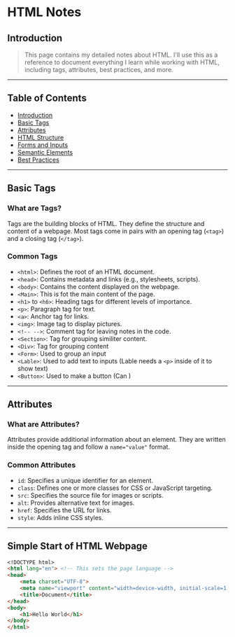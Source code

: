 # HTML Notes

## Introduction

> This page contains my detailed notes about HTML. I'll use this as a reference to document everything I learn while working with HTML, including tags, attributes, best practices, and more.

---

## Table of Contents

- [Introduction](#introduction)
- [Basic Tags](#basic-tags)
- [Attributes](#attributes)
- [HTML Structure](#html-structure)
- [Forms and Inputs](#forms-and-inputs)
- [Semantic Elements](#semantic-elements)
- [Best Practices](#best-practices)

---

## Basic Tags

### What are Tags?

Tags are the building blocks of HTML. They define the structure and content of a webpage. Most tags come in pairs with an opening tag (`<tag>`) and a closing tag (`</tag>`).

### Common Tags

- `<html>`: Defines the root of an HTML document.
- `<head>`: Contains metadata and links (e.g., stylesheets, scripts).
- `<body>`: Contains the content displayed on the webpage.
- `<Main>`: This is fot the main content of the page.
- `<h1>` to `<h6>`: Heading tags for different levels of importance.
- `<p>`: Paragraph tag for text.
- `<a>`: Anchor tag for links.
- `<img>`: Image tag to display pictures.
- `<!-- -->`: Comment tag for leaving notes in the code.
- `<Section>`: Tag for grouping similiter content.
- `<Div>`: Tag for grouping content
- `<Form>`: Used to group an input
- `<Lable>`: Used to add text to inputs (Lable needs a `<p>` inside of it to show text)
- `<Button>`: Used to make a button (Can )

---

## Attributes

### What are Attributes?

Attributes provide additional information about an element. They are written inside the opening tag and follow a `name="value"` format.

### Common Attributes

- `id`: Specifies a unique identifier for an element.
- `class`: Defines one or more classes for CSS or JavaScript targeting.
- `src`: Specifies the source file for images or scripts.
- `alt`: Provides alternative text for images.
- `href`: Specifies the URL for links.
- `style`: Adds inline CSS styles.

---

## Simple Start of HTML Webpage

```md
<!DOCTYPE html>
<html lang="en"> <!-- This sets the page language -->
<head>
    <meta charset="UTF-8"> 
    <meta name="viewport" content="width=device-width, initial-scale=1.0">
    <title>Document</title>
</head>
<body>
    <h1>Hello World</h1>
</body>
</html>
```
